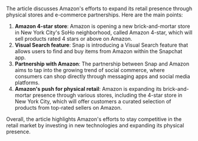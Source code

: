 The article discusses Amazon's efforts to expand its retail presence through physical stores and e-commerce partnerships. Here are the main points:

1. **Amazon 4-star store**: Amazon is opening a new brick-and-mortar store in New York City's SoHo neighborhood, called Amazon 4-star, which will sell products rated 4 stars or above on Amazon.
2. **Visual Search feature**: Snap is introducing a Visual Search feature that allows users to find and buy items from Amazon within the Snapchat app.
3. **Partnership with Amazon**: The partnership between Snap and Amazon aims to tap into the growing trend of social commerce, where consumers can shop directly through messaging apps and social media platforms.
4. **Amazon's push for physical retail**: Amazon is expanding its brick-and-mortar presence through various stores, including the 4-star store in New York City, which will offer customers a curated selection of products from top-rated sellers on Amazon.

Overall, the article highlights Amazon's efforts to stay competitive in the retail market by investing in new technologies and expanding its physical presence.